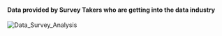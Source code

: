 #### Data provided by Survey Takers who are getting into the data industry
![Data_Survey_Analysis](https://github.com/user-attachments/assets/4afac361-6dad-441a-a926-df7cd9971fae)
